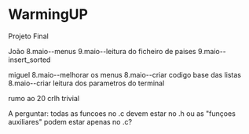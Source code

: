 # WarmingUP
Projeto Final


João 
8.maio--menus
9.maio--leitura do ficheiro de paises
9.maio--insert_sorted

miguel
8.maio--melhorar os menus
8.maio--criar codigo base das listas
8.maio--criar leitura dos parametros do terminal

rumo ao 20 crlh 
trivial


A perguntar:
    todas as funcoes no .c devem estar no .h ou as "funçoes auxiliares" podem estar apenas no .c?